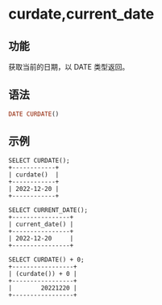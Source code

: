 # curdate,current_date

## 功能

获取当前的日期，以 DATE 类型返回。

## 语法

```Haskell
DATE CURDATE()
```

## 示例

```Plain Text
SELECT CURDATE();
+------------+
| curdate()  |
+------------+
| 2022-12-20 |
+------------+

SELECT CURRENT_DATE();
+----------------+
| current_date() |
+----------------+
| 2022-12-20     |
+----------------+

SELECT CURDATE() + 0;
+-----------------+
| (curdate()) + 0 |
+-----------------+
|        20221220 |
+-----------------+
```
